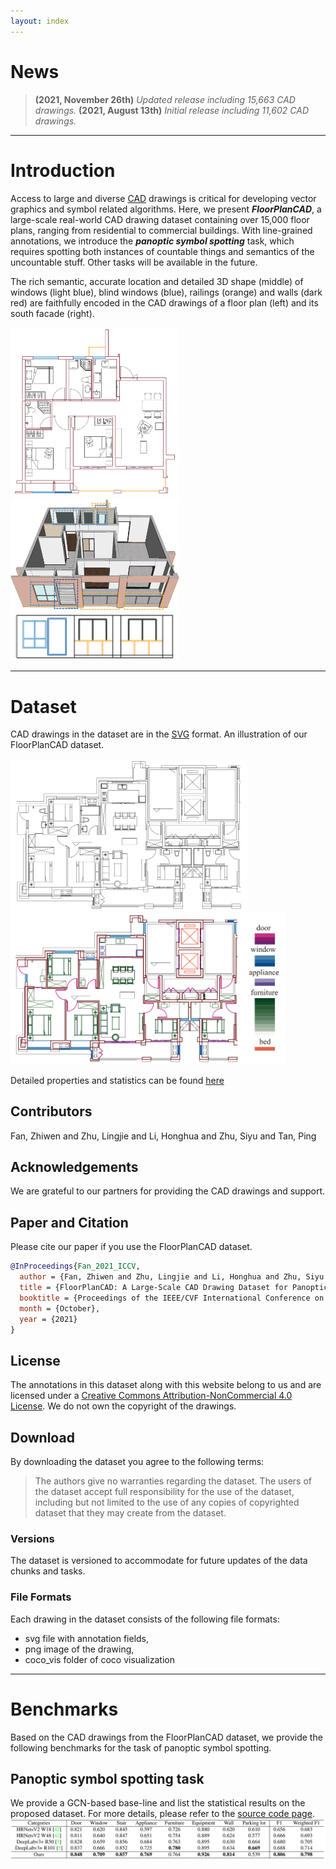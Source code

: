 ```yaml
---
layout: index
---
```


# News

> **(2021, November 26th)** *Updated release including 15,663 CAD drawings.*
> **(2021, August 13th)** *Initial release including 11,602 CAD drawings.*

---

# Introduction

Access to large and diverse [CAD](https://en.wikipedia.org/wiki/Computer-aided_design) drawings is critical for developing vector graphics and symbol related algorithms.
Here, we present ***FloorPlanCAD***, a large-scale real-world CAD drawing dataset containing over 15,000 floor plans, ranging from residential to commercial buildings.
With line-grained annotations, we introduce the ***panoptic symbol spotting*** task, which requires spotting both instances of countable things and semantics of the uncountable stuff.
Other tasks will be available in the future.

The rich semantic, accurate location and detailed 3D shape (middle) of windows (light blue), blind windows (blue),
railings (orange) and walls (dark red) are faithfully encoded in the CAD drawings of a floor plan (left) and its south facade (right).

<img src="./images/teaser01.svg" width="270" />
<img src="./images/teaser04.svg" width="270" />
<img src="./images/teaser03.svg" width="270" />

---

# Dataset

CAD drawings in the dataset are in the [SVG](https://en.wikipedia.org/wiki/Scalable_Vector_Graphics) format.
An illustration of our FloorPlanCAD dataset.

<img src="./images/dataset00.svg" width="380" />
<img src="./images/dataset01.svg" width="440" />

Detailed properties and statistics can be found [here](./classes-page.html)

## Contributors

Fan, Zhiwen and Zhu, Lingjie and Li, Honghua and Zhu, Siyu and Tan, Ping

## Acknowledgements

We are grateful to our partners for providing the CAD drawings and support.

## Paper and Citation

Please cite our paper if you use the FloorPlanCAD dataset.

```bibtex
@InProceedings{Fan_2021_ICCV,
  author = {Fan, Zhiwen and Zhu, Lingjie and Li, Honghua and Zhu, Siyu and Tan, Ping},
  title = {FloorPlanCAD: A Large-Scale CAD Drawing Dataset for Panoptic Symbol},
  booktitle = {Proceedings of the IEEE/CVF International Conference on Computer Vision (ICCV)},
  month = {October},
  year = {2021}
}
```

## License

The annotations in this dataset along with this website belong to us and are licensed under a [Creative Commons Attribution-NonCommercial 4.0 License](https://creativecommons.org/licenses/by-nc/4.0/legalcode).
We do not own the copyright of the drawings.

## Download

By downloading the dataset you agree to the following terms:

> The authors give no warranties regarding the dataset. The users of the dataset accept full responsibility for the use of the dataset, including but not limited to the use of any copies of copyrighted dataset that they may create from the dataset.

### Versions

The dataset is versioned to accommodate for future updates of the data chunks and tasks.

### File Formats

Each drawing in the dataset consists of the following file formats:
- svg file with annotation fields,
- png image of the drawing,
- coco_vis folder of coco visualization

---

# Benchmarks

Based on the CAD drawings from the FloorPlanCAD dataset, we provide the following benchmarks for the task of panoptic symbol spotting.

## Panoptic symbol spotting task

We provide a GCN-based base-line and list the statistical results on the proposed dataset.
For more details, please refer to the [source code page](https://github.com/aliyun).
![](./images/pancadnet.png)
